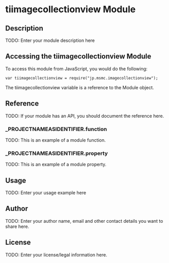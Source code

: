 # tiimagecollectionview Module

## Description

TODO: Enter your module description here

## Accessing the tiimagecollectionview Module

To access this module from JavaScript, you would do the following:

	var tiimagecollectionview = require("jp.msmc.imagecollectionview");

The tiimagecollectionview variable is a reference to the Module object.	

## Reference

TODO: If your module has an API, you should document
the reference here.

### ___PROJECTNAMEASIDENTIFIER__.function

TODO: This is an example of a module function.

### ___PROJECTNAMEASIDENTIFIER__.property

TODO: This is an example of a module property.

## Usage

TODO: Enter your usage example here

## Author

TODO: Enter your author name, email and other contact
details you want to share here. 

## License

TODO: Enter your license/legal information here.
